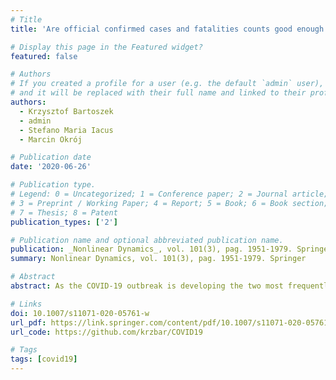 ```yaml
---
# Title
title: 'Are official confirmed cases and fatalities counts good enough to study the COVID-19 pandemic dynamics? A critical assessment through the case of Italy'

# Display this page in the Featured widget?
featured: false

# Authors
# If you created a profile for a user (e.g. the default `admin` user), write the username (folder name) here
# and it will be replaced with their full name and linked to their profile.
authors:
  - Krzysztof Bartoszek
  - admin
  - Stefano Maria Iacus
  - Marcin Okrój

# Publication date
date: '2020-06-26'

# Publication type.
# Legend: 0 = Uncategorized; 1 = Conference paper; 2 = Journal article;
# 3 = Preprint / Working Paper; 4 = Report; 5 = Book; 6 = Book section;
# 7 = Thesis; 8 = Patent
publication_types: ['2']

# Publication name and optional abbreviated publication name.
publication: _Nonlinear Dynamics_, vol. 101(3), pag. 1951-1979. Springer
summary: Nonlinear Dynamics, vol. 101(3), pag. 1951-1979. Springer

# Abstract
abstract: As the COVID-19 outbreak is developing the two most frequently reported statistics seem to be the raw confirmed case and case fatalities counts. Focusing on Italy, one of the hardest hit countries, we look at how these two values could be put in perspective to reflect the dynamics of the virus spread. In particular, we find that merely considering the confirmed case counts would be very misleading. The number of daily tests grows, while the daily fraction of confirmed cases to total tests has a change point. It (depending on region) generally increases with strong fluctuations till (around, depending on region) 15–22 March and then decreases linearly after. Combined with the increasing trend of daily performed tests, the raw confirmed case counts are not representative of the situation and are confounded with the sampling effort. This we observe when regressing on time the logged fraction of positive tests and for comparison the logged raw confirmed count. Hence, calibrating model parameters for this virus’s dynamics should not be done based only on confirmed case counts (without rescaling by the number of tests), but take also fatalities and hospitalization count under consideration as variables not prone to be distorted by testing efforts. Furthermore, reporting statistics on the national level does not say much about the dynamics of the disease, which are taking place at the regional level. These findings are based on the official data of total death counts up to 15 April 2020 released by ISTAT and up to 10 May 2020 for the number of cases. In this work, we do not fit models but we rather investigate whether this task is possible at all. This work also informs about a new tool to collect and harmonize official statistics coming from different sources in the form of a package for the R statistical environment and presents the COVID-19 Data Hub.

# Links
doi: 10.1007/s11071-020-05761-w
url_pdf: https://link.springer.com/content/pdf/10.1007/s11071-020-05761-w.pdf
url_code: https://github.com/krzbar/COVID19

# Tags
tags: [covid19]
---
```

